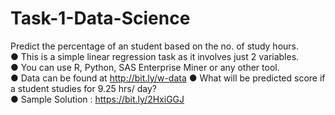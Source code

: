 # Task-1-Data-Science

 Predict the percentage of an student based on the no. of study hours.<br> 
 ● This is a simple linear  regression task as it involves just 2 variables.<br>
 ● You can use R, Python, SAS Enterprise Miner or any other tool.<br> 
 ● Data can be found at http://bit.ly/w-data ● What will be predicted score if a student studies for 9.25 hrs/ day?<br>
 ● Sample Solution : https://bit.ly/2HxiGGJ 
